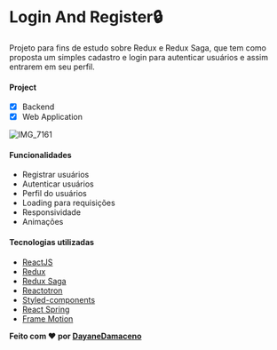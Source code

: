 # Login And Register🔒

Projeto para fins de estudo sobre Redux e Redux Saga, que tem como proposta um simples cadastro e login para autenticar usuários e assim entrarem em seu perfil.

#### Project

- [x] Backend
- [x] Web Application

![IMG_7161](https://user-images.githubusercontent.com/63814261/92045167-47745c80-ed56-11ea-8a1d-b67a235502e1.gif)

#### Funcionalidades

- Registrar usuários
- Autenticar usuários
- Perfil do usuários
- Loading para requisições
- Responsividade
- Animações

#### Tecnologias utilizadas

- [ReactJS](https://pt-br.reactjs.org/)
- [Redux](https://redux.js.org/)
- [Redux Saga](https://redux-saga.js.org/)
- [Reactotron](https://github.com/infinitered/reactotron)
- [Styled-components](https://styled-components.com/)
- [React Spring](https://www.react-spring.io/)
- [Frame Motion](https://www.framer.com/api/motion/#quick-start)

**Feito com ❤ por [DayaneDamaceno](https://github.com/DayaneDamaceno)**
